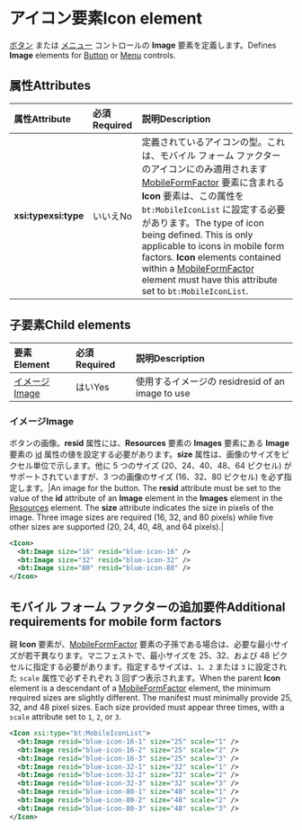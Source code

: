 # <a name="icon-element"></a><span data-ttu-id="813b4-101">アイコン要素</span><span class="sxs-lookup"><span data-stu-id="813b4-101">Icon element</span></span>

<span data-ttu-id="813b4-102">[ボタン](control.md#button-control) または [メニュー](control.md#menu-dropdown-button-controls) コントロールの **Image** 要素を定義します。</span><span class="sxs-lookup"><span data-stu-id="813b4-102">Defines **Image** elements for [Button](control.md#button-control) or [Menu](control.md#menu-dropdown-button-controls) controls.</span></span>

## <a name="attributes"></a><span data-ttu-id="813b4-103">属性</span><span class="sxs-lookup"><span data-stu-id="813b4-103">Attributes</span></span>

|  <span data-ttu-id="813b4-104">属性</span><span class="sxs-lookup"><span data-stu-id="813b4-104">Attribute</span></span>  |  <span data-ttu-id="813b4-105">必須</span><span class="sxs-lookup"><span data-stu-id="813b4-105">Required</span></span>  |  <span data-ttu-id="813b4-106">説明</span><span class="sxs-lookup"><span data-stu-id="813b4-106">Description</span></span>  |
|:-----|:-----|:-----|
|  <span data-ttu-id="813b4-107">**xsi:type**</span><span class="sxs-lookup"><span data-stu-id="813b4-107">**xsi:type**</span></span>  |  <span data-ttu-id="813b4-108">いいえ</span><span class="sxs-lookup"><span data-stu-id="813b4-108">No</span></span>  | <span data-ttu-id="813b4-p101">定義されているアイコンの型。これは、モバイル フォーム ファクターのアイコンにのみ適用されます[MobileFormFactor](mobileformfactor.md) 要素に含まれる **Icon** 要素は、この属性を `bt:MobileIconList` に設定する必要があります。</span><span class="sxs-lookup"><span data-stu-id="813b4-p101">The type of icon being defined. This is only applicable to icons in mobile form factors. **Icon** elements contained within a [MobileFormFactor](mobileformfactor.md) element must have this attribute set to `bt:MobileIconList`.</span></span> |

## <a name="child-elements"></a><span data-ttu-id="813b4-112">子要素</span><span class="sxs-lookup"><span data-stu-id="813b4-112">Child elements</span></span>

|  <span data-ttu-id="813b4-113">要素</span><span class="sxs-lookup"><span data-stu-id="813b4-113">Element</span></span> |  <span data-ttu-id="813b4-114">必須</span><span class="sxs-lookup"><span data-stu-id="813b4-114">Required</span></span>  |  <span data-ttu-id="813b4-115">説明</span><span class="sxs-lookup"><span data-stu-id="813b4-115">Description</span></span>  |
|:-----|:-----|:-----|
|  [<span data-ttu-id="813b4-116">イメージ</span><span class="sxs-lookup"><span data-stu-id="813b4-116">Image</span></span>](#image)        | <span data-ttu-id="813b4-117">はい</span><span class="sxs-lookup"><span data-stu-id="813b4-117">Yes</span></span> |   <span data-ttu-id="813b4-118">使用するイメージの resid</span><span class="sxs-lookup"><span data-stu-id="813b4-118">resid of an image to use</span></span>         |

### <a name="image"></a><span data-ttu-id="813b4-119">イメージ</span><span class="sxs-lookup"><span data-stu-id="813b4-119">Image</span></span>

<span data-ttu-id="813b4-p102">ボタンの画像。**resid** 属性には、**Resources** 要素の **Images** 要素にある **Image** 要素の [id](resources.md) 属性の値を設定する必要があります。**size** 属性は、画像のサイズをピクセル単位で示します。他に 5 つのサイズ (20、24、40、48、64 ピクセル) がサポートされていますが、3 つの画像のサイズ (16、32、80 ピクセル) を必ず指定します。|</span><span class="sxs-lookup"><span data-stu-id="813b4-p102">An image for the button. The  **resid** attribute must be set to the value of the **id** attribute of an **Image** element in the **Images** element in the [Resources](resources.md) element. The **size** attribute indicates the size in pixels of the image. Three image sizes are required (16, 32, and 80 pixels) while five other sizes are supported (20, 24, 40, 48, and 64 pixels).|</span></span>

```xml
<Icon>
  <bt:Image size="16" resid="blue-icon-16" />
  <bt:Image size="32" resid="blue-icon-32" />
  <bt:Image size="80" resid="blue-icon-80" />
</Icon>
```

## <a name="additional-requirements-for-mobile-form-factors"></a><span data-ttu-id="813b4-124">モバイル フォーム ファクターの追加要件</span><span class="sxs-lookup"><span data-stu-id="813b4-124">Additional requirements for mobile form factors</span></span>

<span data-ttu-id="813b4-p103">親 **Icon** 要素が、[MobileFormFactor](mobileformfactor.md) 要素の子孫である場合は、必要な最小サイズが若干異なります。マニフェストで、最小サイズを 25、32、および 48 ピクセルに指定する必要があります。指定するサイズは、`1`、`2` または `3` に設定された `scale` 属性で必ずそれぞれ 3 回ずつ表示されます。</span><span class="sxs-lookup"><span data-stu-id="813b4-p103">When the parent **Icon** element is a descendant of a [MobileFormFactor](mobileformfactor.md) element, the minimum required sizes are slightly different. The manifest must minimally provide 25, 32, and 48 pixel sizes. Each size provided must appear three times, with a `scale` attribute set to `1`, `2`, or `3`.</span></span>

```xml
<Icon xsi:type="bt:MobileIconList">
  <bt:Image resid="blue-icon-16-1" size="25" scale="1" />
  <bt:Image resid="blue-icon-16-2" size="25" scale="2" />
  <bt:Image resid="blue-icon-16-3" size="25" scale="3" />
  <bt:Image resid="blue-icon-32-1" size="32" scale="1" />
  <bt:Image resid="blue-icon-32-2" size="32" scale="2" />
  <bt:Image resid="blue-icon-32-3" size="32" scale="3" />
  <bt:Image resid="blue-icon-80-1" size="48" scale="1" />
  <bt:Image resid="blue-icon-80-2" size="48" scale="2" />
  <bt:Image resid="blue-icon-80-3" size="48" scale="3" />
</Icon>
```
